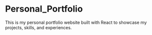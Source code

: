 # Personal_Portfolio
This is my personal portfolio website built with React to showcase my projects, skills, and experiences.
